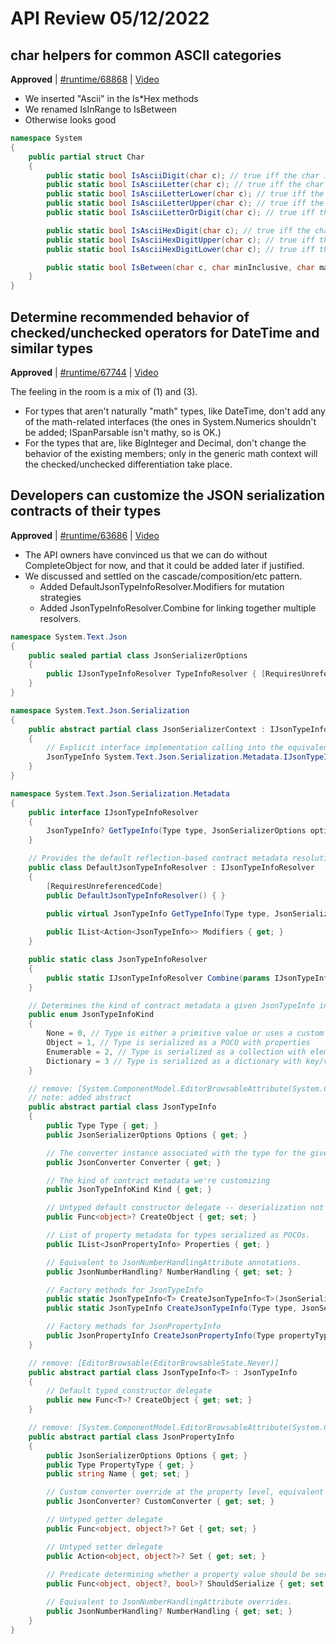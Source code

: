 # API Review 05/12/2022

## char helpers for common ASCII categories

**Approved** | [#runtime/68868](https://github.com/dotnet/runtime/issues/68868#issuecomment-1125244417) | [Video](https://www.youtube.com/watch?v=mhdY64EnxAw&t=0h0m0s)

* We inserted "Ascii" in the Is*Hex methods
* We renamed IsInRange to IsBetween
* Otherwise looks good

```C#
namespace System
{
    public partial struct Char
    {
        public static bool IsAsciiDigit(char c); // true iff the char is 0-9
        public static bool IsAsciiLetter(char c); // true iff the char is A-Z, a-z
        public static bool IsAsciiLetterLower(char c); // true iff the char is a-z
        public static bool IsAsciiLetterUpper(char c); // true iff the char is A-Z
        public static bool IsAsciiLetterOrDigit(char c); // true iff the char is A-Z, a-z, 0-9

        public static bool IsAsciiHexDigit(char c); // true iff the char is 0-9, A-F, a-f
        public static bool IsAsciiHexDigitUpper(char c); // true iff the char is 0-9, A-F
        public static bool IsAsciiHexDigitLower(char c); // true iff the char is 0-9, a-f

        public static bool IsBetween(char c, char minInclusive, char maxInclusive); // true iff the char is >= minInclusive && <= maxInclusive
    }
}
```
## Determine recommended behavior of checked/unchecked operators for DateTime and similar types

**Approved** | [#runtime/67744](https://github.com/dotnet/runtime/issues/67744#issuecomment-1125266243) | [Video](https://www.youtube.com/watch?v=mhdY64EnxAw&t=0h19m40s)

The feeling in the room is a mix of (1) and (3).

* For types that aren't naturally "math" types, like DateTime, don't add any of the math-related interfaces (the ones in System.Numerics shouldn't be added; ISpanParsable isn't mathy, so is OK.)
* For the types that are, like BigInteger and Decimal, don't change the behavior of the existing members; only in the generic math context will the checked/unchecked differentiation take place.
## Developers can customize the JSON serialization contracts of their types

**Approved** | [#runtime/63686](https://github.com/dotnet/runtime/issues/63686#issuecomment-1125339465) | [Video](https://www.youtube.com/watch?v=mhdY64EnxAw&t=0h44m56s)

* The API owners have convinced us that we can do without CompleteObject for now, and that it could be added later if justified.
* We discussed and settled on the cascade/composition/etc pattern.
  * Added DefaultJsonTypeInfoResolver.Modifiers for mutation strategies
  * Added JsonTypeInfoResolver.Combine for linking together multiple resolvers.

```C#
namespace System.Text.Json 
{
    public sealed partial class JsonSerializerOptions
    {
        public IJsonTypeInfoResolver TypeInfoResolver { [RequiresUnreferencedCode] get; set; }
    }
}

namespace System.Text.Json.Serialization 
{
    public abstract partial class JsonSerializerContext : IJsonTypeInfoResolver
    {
        // Explicit interface implementation calling into the equivalent JsonSerializerContext abstract method
        JsonTypeInfo System.Text.Json.Serialization.Metadata.IJsonTypeInfoResolver.GetTypeInfo(Type type, JsonSerializerOptions options);
    }
}

namespace System.Text.Json.Serialization.Metadata 
{
    public interface IJsonTypeInfoResolver
    {
        JsonTypeInfo? GetTypeInfo(Type type, JsonSerializerOptions options);
    }

    // Provides the default reflection-based contract metadata resolution
    public class DefaultJsonTypeInfoResolver : IJsonTypeInfoResolver
    {
        [RequiresUnreferencedCode]
        public DefaultJsonTypeInfoResolver() { }

        public virtual JsonTypeInfo GetTypeInfo(Type type, JsonSerializerOptions options);
        
        public IList<Action<JsonTypeInfo>> Modifiers { get; }
    }

    public static class JsonTypeInfoResolver
    {
        public static IJsonTypeInfoResolver Combine(params IJsonTypeInfoResolver[] resolvers);
    }

    // Determines the kind of contract metadata a given JsonTypeInfo instance is customizing
    public enum JsonTypeInfoKind
    {
        None = 0, // Type is either a primitive value or uses a custom converter -- contract metadata does not apply here.
        Object = 1, // Type is serialized as a POCO with properties
        Enumerable = 2, // Type is serialized as a collection with elements
        Dictionary = 3 // Type is serialized as a dictionary with key/value pair entries
    }

    // remove: [System.ComponentModel.EditorBrowsableAttribute(System.ComponentModel.EditorBrowsableState.Never)]
    // note: added abstract
    public abstract partial class JsonTypeInfo
    {
        public Type Type { get; }
        public JsonSerializerOptions Options { get; }

        // The converter instance associated with the type for the given options instance -- this cannot be changed.
        public JsonConverter Converter { get; }

        // The kind of contract metadata we're customizing
        public JsonTypeInfoKind Kind { get; }

        // Untyped default constructor delegate -- deserialization not supported if set to null.
        public Func<object>? CreateObject { get; set; }

        // List of property metadata for types serialized as POCOs.
        public IList<JsonPropertyInfo> Properties { get; }

        // Equivalent to JsonNumberHandlingAttribute annotations.
        public JsonNumberHandling? NumberHandling { get; set; }

        // Factory methods for JsonTypeInfo
        public static JsonTypeInfo<T> CreateJsonTypeInfo<Τ>(JsonSerializerOptions options) { }
        public static JsonTypeInfo CreateJsonTypeInfo(Type type, JsonSerializerOptions options) { }

        // Factory methods for JsonPropertyInfo
        public JsonPropertyInfo CreateJsonPropertyInfo(Type propertyType, string name) { }
    }

    // remove: [EditorBrowsable(EditorBrowsableState.Never)]
    public abstract partial class JsonTypeInfo<T> : JsonTypeInfo
    {
        // Default typed constructor delegate
        public new Func<T>? CreateObject { get; set; }
    }

    // remove: [System.ComponentModel.EditorBrowsableAttribute(System.ComponentModel.EditorBrowsableState.Never)]
    public abstract partial class JsonPropertyInfo
    {
        public JsonSerializerOptions Options { get; }
        public Type PropertyType { get; }
        public string Name { get; set; }

        // Custom converter override at the property level, equivalent to `JsonConverterAttribute` annotation.
        public JsonConverter? CustomConverter { get; set; }

        // Untyped getter delegate
        public Func<object, object?>? Get { get; set; }

        // Untyped setter delegate
        public Action<object, object?>? Set { get; set; }
    
        // Predicate determining whether a property value should be serialized
        public Func<object, object?, bool>? ShouldSerialize { get; set; }

        // Equivalent to JsonNumberHandlingAttribute overrides.
        public JsonNumberHandling? NumberHandling { get; set; }
    }
}
```
